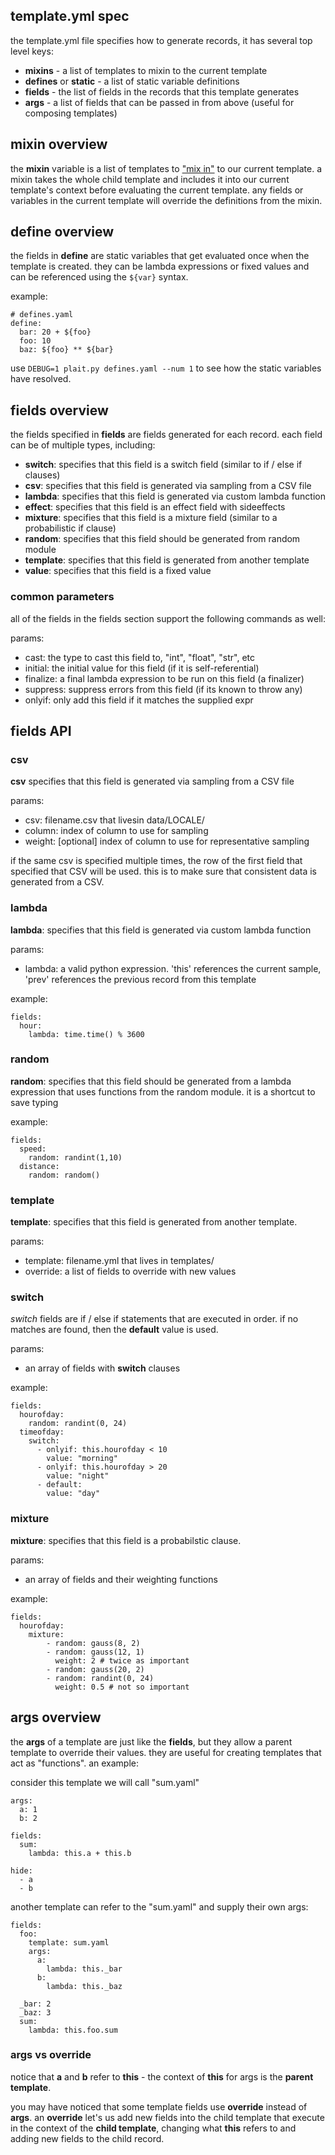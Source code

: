 ## template.yml spec

the template.yml file specifies how to generate records, it has several top level keys:

* **mixins** - a list of templates to mixin to the current template
* **defines** or **static** - a list of static variable definitions
* **fields** - the list of fields in the records that this template generates
* **args** - a list of fields that can be passed in from above (useful for composing templates)

## mixin overview

the **mixin** variable is a list of templates to ["mix
in"](https://en.wikipedia.org/wiki/Mixin) to our current template.  a mixin
takes the whole child template and includes it into our current template's
context before evaluating the current template.  any fields or variables in the
current template will override the definitions from the mixin.

## define overview

the fields in **define** are static variables that get evaluated once when the
template is created. they can be lambda expressions or fixed values and can
be referenced using the `${var}` syntax.

example:

    # defines.yaml
    define:
      bar: 20 + ${foo}
      foo: 10
      baz: ${foo} ** ${bar}

use `DEBUG=1 plait.py defines.yaml --num 1` to see how the static variables
have resolved.

## fields overview


the fields specified in **fields** are fields generated for each record.  each
field can be of multiple types, including:

* **switch**: specifies that this field is a switch field (similar to if / else if clauses)
* **csv**: specifies that this field is generated via sampling from a CSV file
* **lambda**: specifies that this field is generated via custom lambda function
* **effect**: specifies that this field is an effect field with sideeffects
* **mixture**: specifies that this field is a mixture field (similar to a probabilistic if clause)
* **random**: specifies that this field should be generated from random module
* **template**: specifies that this field is generated from another template
* **value**: specifies that this field is a fixed value

### common parameters

all of the fields in the fields section support the following commands as well:

params:

  * cast: the type to cast this field to, "int", "float", "str", etc
  * initial: the initial value for this field (if it is self-referential)
  * finalize: a final lambda expression to be run on this field (a finalizer)
  * suppress: suppress errors from this field (if its known to throw any)
  * onlyif: only add this field if it matches the supplied expr

##  fields API

### csv

**csv** specifies that this field is generated via sampling from a CSV file

params:

  * csv: filename.csv that livesin data/LOCALE/
  * column: index of column to use for sampling
  * weight: \[optional\] index of column to use for representative sampling

if the same csv is specified multiple times, the row of the first field that
specified that CSV will be used. this is to make sure that consistent data is
generated from a CSV.

### lambda

**lambda**: specifies that this field is generated via custom lambda function

params:

  * lambda: a valid python expression. 'this' references the current sample, 'prev' references the previous record from this template

example:

    fields:
      hour:
        lambda: time.time() % 3600

### random

**random**: specifies that this field should be generated from a lambda expression
that uses functions from the random module. it is a shortcut to save typing

example:

    fields:
      speed:
        random: randint(1,10)
      distance:
        random: random()

### template

**template**: specifies that this field is generated from another template.

params:

  * template: filename.yml that lives in templates/
  * override: a list of fields to override with new values


### switch

*switch* fields are if / else if statements that are executed in order. if no matches
are found, then the **default** value is used.

params:

  * an array of fields with **switch** clauses

example:

    fields:
      hourofday:
        random: randint(0, 24)
      timeofday:
        switch:
          - onlyif: this.hourofday < 10
            value: "morning"
          - onlyif: this.hourofday > 20
            value: "night"
          - default:
            value: "day"


### mixture

**mixture**: specifies that this field is a probabilstic clause.

params:

  * an array of fields and their weighting functions

example:

    fields:
      hourofday:
        mixture:
            - random: gauss(8, 2)
            - random: gauss(12, 1)
              weight: 2 # twice as important
            - random: gauss(20, 2)
            - random: randint(0, 24)
              weight: 0.5 # not so important


## args overview

the **args** of a template are just like the **fields**, but they allow a parent
template to override their values. they are useful for creating templates
that act as "functions". an example:

consider this template we will call "sum.yaml"

    args:
      a: 1
      b: 2

    fields:
      sum:
        lambda: this.a + this.b

    hide:
      - a
      - b


another template can refer to the "sum.yaml" and supply their own args:

    fields:
      foo:
        template: sum.yaml
        args:
          a:
            lambda: this._bar
          b:
            lambda: this._baz

      _bar: 2
      _baz: 3
      sum:
        lambda: this.foo.sum


### args vs override

notice that **a** and **b** refer to **this** - the context of **this** for
args is the **parent template**.

you may have noticed that some template fields use **override** instead of
**args**.  an **override** let's us add new fields into the child template that
execute in the context of the **child template**, changing what **this** refers
to and adding new fields to the child record.
